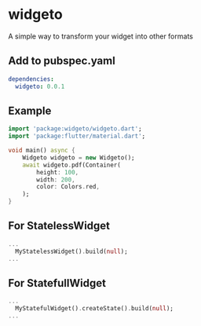 # widgeto

A simple way to transform your widget into other formats

## Add to pubspec.yaml

```yaml
dependencies:
  widgeto: 0.0.1
```

## Example

```dart
import 'package:widgeto/widgeto.dart';
import 'package:flutter/material.dart';

void main() async {
    Widgeto widgeto = new Widgeto();
    await widgeto.pdf(Container(
        height: 100,
        width: 200,
        color: Colors.red,
    );
}
```

## For StatelessWidget

```dart
...
  MyStatelessWidget().build(null);
...
```

## For StatefullWidget
```dart
...
  MyStatefulWidget().createState().build(null);
...
```